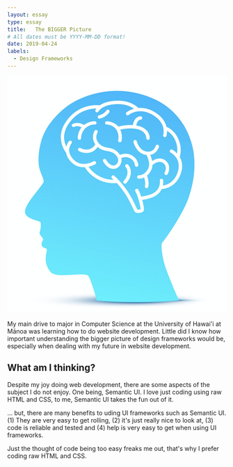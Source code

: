 ```yaml
---
layout: essay
type: essay
title:   The BIGGER Picture
# All dates must be YYYY-MM-DD format!
date: 2019-04-24
labels:
  - Design Frameworks
---
```


<img class="ui tiny left circular floated image" src="../images/head-brain.png">

  My main drive to major in Computer Science at the University of Hawai'i at Mānoa was learning how
  to do website development.  Little did I know how important understanding the bigger picture of design frameworks
  would be, especially when dealing with my future in website development.
  
## What am I thinking? 
  
  Despite my joy doing web development, there are some aspects of the subject I do not enjoy. One being, Semantic UI.
  I love just coding using raw HTML and CSS, to me, Semantic UI takes the fun out of it.
  
  ... but, there are many benefits to uding UI frameworks such as Semantic UI. (1) They are very easy to get rolling,
  (2) it's just really nice to look at, (3) code is reliable and tested and (4) help is very easy to get when using
  UI frameworks.
  
  Just the thought of code being too easy freaks me out, that's why I prefer coding raw HTML and CSS.

